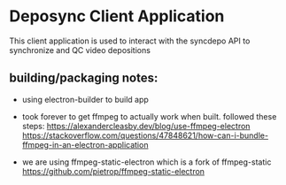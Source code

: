 # Deposync Client Application
This client application is used to interact with the syncdepo API to synchronize and QC video depositions

## building/packaging notes:
- using electron-builder to build app
- took forever to get ffmpeg to actually work when built. followed these steps: 
https://alexandercleasby.dev/blog/use-ffmpeg-electron
https://stackoverflow.com/questions/47848621/how-can-i-bundle-ffmpeg-in-an-electron-application

- we are using ffmpeg-static-electron which is a fork of ffmpeg-static
https://github.com/pietrop/ffmpeg-static-electron

